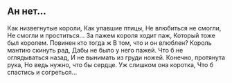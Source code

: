 [comment]: <> (@formatter:off)
[@author]: <> "Gargoyle"
[@date]: <> "2004-01-01 00:00"
[@genre]: <> "poetry"

Ан нет...
---

Как низвегнутые короли,
Как упавшие птицы,
Не влюбиться не смогли,
Не смогли и проститься...
За пажем короля ходит паж,
Который тоже был королем.
Повинен кто тогда ж
В том, что и он влюблен?
Король мантию скинуть рад,
Дабы не было у него пажей.
Что б не оглядываться назад,
И не вынимать из груди ножей.
Конечно, протянута рука,
Но ведь нужно, что бы сердце.
Уж слишком она коротка,
Что б спастись и согреться...
